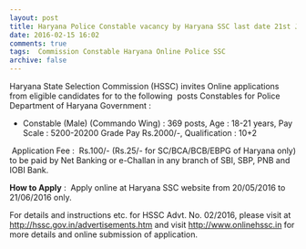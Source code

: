 ```yaml
---
layout: post
title: Haryana Police Constable vacancy by Haryana SSC last date 21st June-2016   
date: 2016-02-15 16:02
comments: true
tags:  Commission Constable Haryana Online Police SSC 
archive: false
---
```

Haryana State Selection Commission (HSSC) invites Online applications from eligible candidates for to the following  posts Constables for Police Department of Haryana Government :



- Constable (Male) (Commando Wing) : 369 posts, Age : 18-21 years, Pay Scale : 5200-20200 Grade Pay Rs.2000/-, Qualification : 10+2 


 Application Fee :  Rs.100/- (Rs.25/- for SC/BCA/BCB/EBPG of Haryana only) to be paid by Net Banking or e-Challan in any branch of SBI, SBP, PNB and IOBI Bank.

**How to Apply** :  Apply online at Haryana SSC website from 20/05/2016 to 21/06/2016 only. 

For details and instructions etc. for HSSC Advt. No. 02/2016, please visit  at <http://hssc.gov.in/advertisements.htm> and visit <http://www.onlinehssc.in> for more details and online submission of application. 
